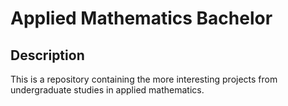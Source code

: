 # Applied Mathematics Bachelor



## Description
This is a repository containing the more interesting projects from undergraduate studies in applied mathematics.